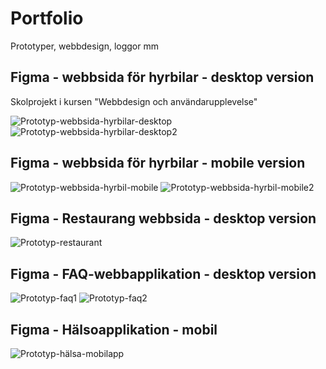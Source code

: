 <h1>Portfolio</h1>
Prototyper, webbdesign, loggor mm

<h2>Figma - webbsida för hyrbilar - desktop version</h2>

Skolprojekt i kursen "Webbdesign och användarupplevelse"

![Prototyp-webbsida-hyrbilar-desktop](https://github.com/juuliiaazz/Portfolio/assets/92580700/ab632be0-b4a4-48bc-b8d7-37303d2282d0)
![Prototyp-webbsida-hyrbilar-desktop2](https://github.com/juuliiaazz/Portfolio/assets/92580700/a5fccf4b-667e-45c8-b980-f8ec4e30ae25)


<h2>Figma - webbsida för hyrbilar - mobile version</h2>

![Prototyp-webbsida-hyrbil-mobile](https://github.com/juuliiaazz/Portfolio/assets/92580700/646befbe-81df-44e4-a20d-b29453655ace)
![Prototyp-webbsida-hyrbil-mobile2](https://github.com/juuliiaazz/Portfolio/assets/92580700/99b55d8a-951d-4c70-a314-a20ffe9e4934)

<h2>Figma - Restaurang webbsida - desktop version</h2>

![Prototyp-restaurant](https://github.com/juuliiaazz/Portfolio/assets/92580700/7709d228-1667-4e87-b93f-b97825fbb285)


<h2>Figma - FAQ-webbapplikation - desktop version</h2>

![Prototyp-faq1](https://github.com/juuliiaazz/Portfolio/assets/92580700/78cb0761-a26a-47bc-be28-abc3d65a1403)
![Prototyp-faq2](https://github.com/juuliiaazz/Portfolio/assets/92580700/a9d9ccca-929e-4bf9-bbd6-79595fa7c5bd)

<h2>Figma - Hälsoapplikation - mobil</h2>


![Prototyp-hälsa-mobilapp](https://github.com/juuliiaazz/Portfolio/assets/92580700/ca1a3d5a-10ac-4fbc-8e1c-0e1110d4b9e0)



